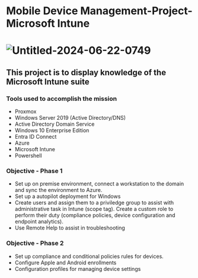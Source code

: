 # Mobile Device Management-Project-Microsoft Intune

# ![Untitled-2024-06-22-0749](https://github.com/Mario7F/LinuxAdminProjects/assets/59115100/3d4075cb-c302-4789-96d3-a5b75a893fd6)

## This project is to display knowledge of the Microsoft Intune suite

### Tools used to accomplish the mission

  - Proxmox
  - Windows Server 2019 (Active Directory/DNS)
  - Active Directory Domain Service
  - Windows 10 Enterprise Edition
  - Entra ID Connect
  - Azure
  - Microsoft Intune
  - Powershell

### Objective - Phase 1

  - Set up on premise environment, connect a workstation to the domain and sync the environment to Azure.
  - Set up a autopilot deployment for Windows
  - Create users and assign them to a priviledge group to assist with administrative task in Intune (scope tag). Create a custom role to perform their duty (compliance policies, device configuration and endpoint analytics).
  - Use Remote Help to assist in troubleshooting

### Objective - Phase 2

  - Set up compliance and conditional policies rules for devices.
  - Configure Apple and Android enrollments
  - Configuration profiles for managing device settings
